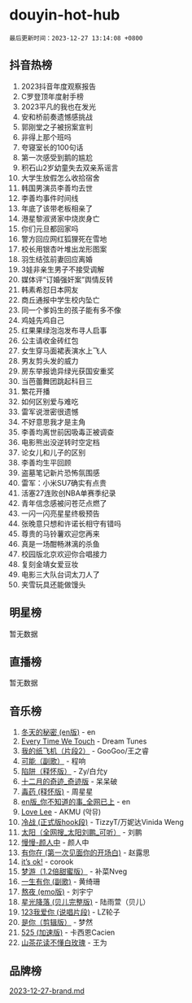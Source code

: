 # douyin-hot-hub

`最后更新时间：2023-12-27 13:14:08 +0800`

## 抖音热榜

1. 2023抖音年度观察报告
1. C罗登顶年度射手榜
1. 2023平凡的我也在发光
1. 安和桥前奏遗憾感挑战
1. 郭刚堂之子被拐案宣判
1. 非得上那个班吗
1. 夸寝室长的100句话
1. 第一次感受到鹅的尴尬
1. 积石山2岁幼童失去双亲系谣言
1. 大学生放假怎么收拾宿舍
1. 韩国男演员李善均去世
1. 李善均事件时间线
1. 年底了该带老板相亲了
1. 港星黎淑贤家中烧炭身亡
1. 你们元旦都回家吗
1. 警方回应网红狐狸死在雪地
1. 校长用银杏叶堆出龙形图案
1. 羽生结弦前妻回应离婚
1. 3娃非亲生男子不接受调解
1. 媒体评“订婚强奸案”舆情反转
1. 韩素希怼日本网友
1. 商丘通报中学生校内坠亡
1. 同一个爹妈生的孩子能有多不像
1. 鸡娃先鸡自己
1. 红果果绿泡泡发布寻人启事
1. 公主请收金砖红包
1. 女生穿马面裙表演水上飞人
1. 男友剪头发的威力
1. 房东举报诡异绿光获国安重奖
1. 当芭蕾舞团跳起科目三
1. 繁花开播
1. 如何区别爱与难吃
1. 雷军说泄密很遗憾
1. 不好意思我才是主角
1. 李善均离世前因吸毒正被调查
1. 电影熊出没逆转时空定档
1. 论女儿和儿子的区别
1. 李善均生平回顾
1. 盗墓笔记新片恐怖氛围感
1. 雷军：小米SU7确实有点贵
1. 活塞27连败创NBA单赛季纪录
1. 青年信念感被问苍茫点燃了
1. 一闪一闪亮星星终极预告
1. 张晚意只想和许诺长相守有错吗
1. 尊贵的马铃薯欢迎您再来
1. 真是一场酣畅淋漓的杀鱼
1. 校园版北京欢迎你合唱接力
1. 复刻金靖女爱豆妆
1. 电影三大队台词太刀人了
1. 夹雪玩具还能做馒头

## 明星榜

暂无数据

## 直播榜

暂无数据

## 音乐榜

1. [冬天的秘密 (en版)](https://sf6-cdn-tos.douyinstatic.com/obj/tos-cn-ve-2774/okIuMHDdzyf3FjGK4Lphe1vfHcQaPIHAg0Z4CR) - en
1. [Every Time We Touch](https://sf3-cdn-tos.douyinstatic.com/obj/tos-cn-ve-2774/ogN6lUKQeBBfEVhIOMikG1CcJjugxk1tztZyhP) - Dream Tunes
1. [我的纸飞机（片段2）](https://sf3-cdn-tos.douyinstatic.com/obj/tos-cn-ve-2774/oM2ZrKcg2CD5AeRB2gkeXOFB1IxAGJdZPazYHf) - GooGoo/王之睿
1. [可能（副歌）](https://sf6-cdn-tos.douyinstatic.com/obj/tos-cn-ve-2774/cde1731888894259b333569393c2fb51) - 程响
1. [陷阱（释怀版）](https://sf3-cdn-tos.douyinstatic.com/obj/tos-cn-ve-2774/oE8C21LeZrzKLDFfQYgMzx4GAIHageG5IzayY7) - Zy/白允y
1. [十二月的奇迹_奇迹版](https://sf6-cdn-tos.douyinstatic.com/obj/tos-cn-ve-2774/oMslvA9FBzGMGHnyUuoiiUjtIAXfMz6tzwByW8) - 呆呆破
1. [毒药 (释怀版)](https://sf3-cdn-tos.douyinstatic.com/obj/tos-cn-ve-2774/oYILMEAzspdZBIzy4frJNB8ZHPHWAhiwowd4Ad) - 周星星
1. [en版_你不知道的事_全网已上](https://sf3-cdn-tos.douyinstatic.com/obj/tos-cn-ve-2774/o4QbYLDezHUtFyDKdF9XfmPhIewaqEQAggj6Cb) - en
1. [Love Lee](https://sf6-cdn-tos.douyinstatic.com/obj/tos-cn-ve-2774/o05GbkJGbCBTdDnMtB0fwOYgkeZp23vrWQDQBS) - AKMU (악뮤)
1. [冷战 (正式版hook段)](https://sf6-cdn-tos.douyinstatic.com/obj/tos-cn-ve-2774/oMuEoiBasWApEMVDgNiI8VAByNmwo5J0pyf8Yx) - TizzyT/万妮达Vinida Weng
1. [太阳（全网搜_太阳刘鹏_可听）](https://sf3-cdn-tos.douyinstatic.com/obj/tos-cn-ve-2774/ogWbyIQnlBFImVbeDocRdCIYtBHlbJXgfZMvgz) - 刘鹏
1. [慢慢-颜人中](https://sf3-cdn-tos.douyinstatic.com/obj/tos-cn-ve-2774/ocjHNfBXdBxQNC8ZGAeoLMFTUgtBg8bkExunDC) - 颜人中
1. [有你在 (第一次见面你的开场白)](https://sf3-cdn-tos.douyinstatic.com/obj/tos-cn-ve-2774/oAthrQ3ClJBfI57uBoFEgNDYtNCZ0TSYQQfxQ0) - 赵露思
1. [it’s ok!](https://sf6-cdn-tos.douyinstatic.com/obj/tos-cn-ve-2774/0fc4d0ee28444bd0ab76e8b7c0003f52) - corook
1. [梦游（1.2倍甜蜜版）](https://sf3-cdn-tos.douyinstatic.com/obj/tos-cn-ve-2774/o4gyAUm8hwufoEABmwVIiQtHsFuGzAEEWtNMzo) - 补菜Nveg
1. [一生有你 (副歌)](https://sf3-cdn-tos.douyinstatic.com/obj/tos-cn-ve-2774/o8xzM8HLaQzgMiJ96FKAWCenIuzkFpfClDdmeW) - 黄绮珊
1. [熬夜 (emo版)](https://sf3-cdn-tos.douyinstatic.com/obj/tos-cn-ve-2774/ocQZvZErLThAfNQOtBZ178gQDfCDFBL9iB5lvY) - 刘宇宁
1. [星光降落 (贝儿完整版)](https://sf3-cdn-tos.douyinstatic.com/obj/tos-cn-ve-2774/okwB9hAwyAtsFFkFBzAX1hOOfQuIoMNs0W2Mwr) - 陆雨萱（贝儿）
1. [123我爱你 (说唱片段)](https://sf6-cdn-tos.douyinstatic.com/obj/tos-cn-ve-2774/oYCWFpY0hL9kda0dQKIGDYeKYfQmAse0DgpDjz) - LZ轮子
1. [是你（剪辑版）](https://sf6-cdn-tos.douyinstatic.com/obj/tos-cn-ve-2774/46019dae783c4c969944217fe1cfafc4) - 梦然
1. [525 (加速版)](https://sf3-cdn-tos.douyinstatic.com/obj/tos-cn-ve-2774/oIfKCtqfDyP8Vc9FpAPgWMyezT6LnDT1abRwGg) - 卡西恩Cacien
1. [山茶花读不懂白玫瑰](https://sf3-cdn-tos.douyinstatic.com/obj/tos-cn-ve-2774/osfn8B7DktrRHEPJgPCfDbw7QDQEkwC16BxZg9) - 王为

## 品牌榜

[2023-12-27-brand.md](2023-12-27-brand.md)
